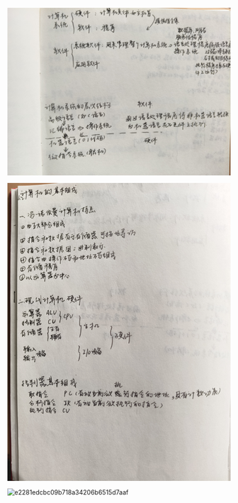 ![b130f198695e02ffcf9ba983ee52fe01](https://raw.githubusercontent.com/ZhangZhen-huia/Note/main/img/202504031245530.jpg)

![f7a223dd7052256a23eaa37bebb2bbe5](https://raw.githubusercontent.com/ZhangZhen-huia/Note/main/img/202504031243090.jpg)

![e2281edcbc09b718a34206b6515d7aaf](https://raw.githubusercontent.com/ZhangZhen-huia/Note/main/img/202504031245984.jpg)